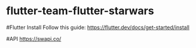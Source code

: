# flutter-team-flutter-starwars


#Flutter Install
Follow this guide:
https://flutter.dev/docs/get-started/install

#API
https://swapi.co/
